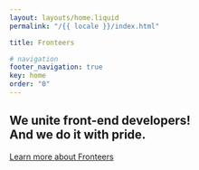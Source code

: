 ```yaml
---
layout: layouts/home.liquid
permalink: "/{{ locale }}/index.html"

title: Fronteers

# navigation
footer_navigation: true
key: home
order: "0"
---
```

## We unite front-end developers! <br /> And we do it with pride.

<a href="{{locale}}/join-us/" class="button button-greater-than">
  Learn more 
  <span class="visually-hidden">about Fronteers</span>
</a>

